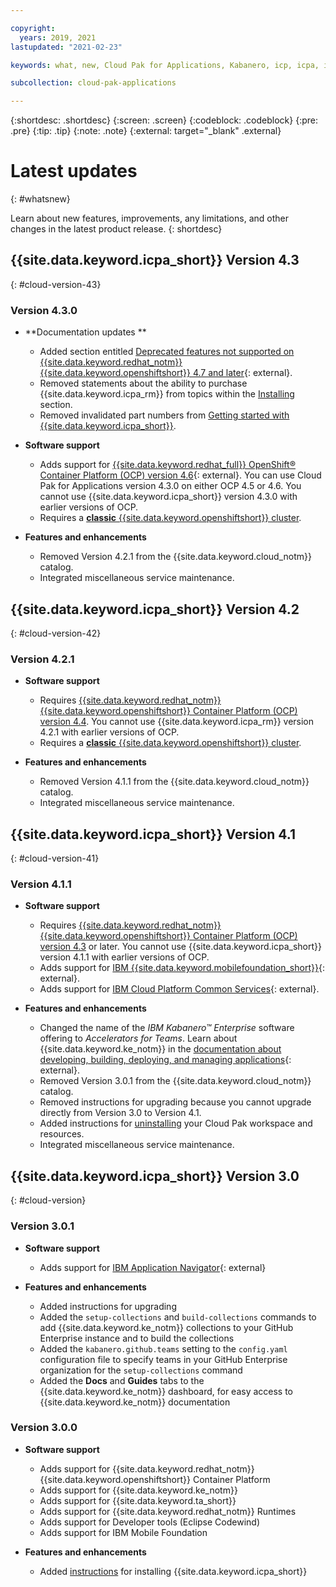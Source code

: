 ```yaml
---

copyright:
  years: 2019, 2021
lastupdated: "2021-02-23"

keywords: what, new, Cloud Pak for Applications, Kabanero, icp, icpa, icp4a, ocp, openshift, was, mobile, runtime, container

subcollection: cloud-pak-applications

---
```


{:shortdesc: .shortdesc}
{:screen: .screen}
{:codeblock: .codeblock}
{:pre: .pre}
{:tip: .tip}
{:note: .note}
{:external: target="_blank" .external}

# Latest updates
{: #whatsnew}

Learn about new features, improvements, any limitations, and other changes in the latest product release.
{: shortdesc}

## {{site.data.keyword.icpa_short}} Version 4.3
{: #cloud-version-43}


### Version 4.3.0

* **Documentation updates **
    * Added section entitled [Deprecated features not supported on {{site.data.keyword.redhat_notm}} {{site.data.keyword.openshiftshort}} 4.7 and later](https://www.ibm.com/support/knowledgecenter/SSCSJL_4.3.x/about-deprecations.md#ocp46){: external}.
    * Removed statements about the ability to purchase {{site.data.keyword.icpa_rm}} from topics within the [Installing](install-icpa.md) section.
    * Removed invalidated part numbers from [Getting started with {{site.data.keyword.icpa_short}}](getting-started.md).


* **Software support**
    * Adds support for [{{site.data.keyword.redhat_full}} OpenShift&reg; Container Platform (OCP) version 4.6](https://docs.openshift.com/container-platform/4.6){: external}. You can use Cloud Pak for Applications version 4.3.0 on either OCP 4.5 or 4.6. You cannot use {{site.data.keyword.icpa_short}} version 4.3.0 with earlier versions of OCP.
    * Requires a [**classic** {{site.data.keyword.openshiftshort}} cluster](/docs/openshift?topic=openshift-getting-started#clusters_gs).


* **Features and enhancements**
    * Removed Version 4.2.1 from the {{site.data.keyword.cloud_notm}} catalog.
    * Integrated miscellaneous service maintenance.


## {{site.data.keyword.icpa_short}} Version 4.2
{: #cloud-version-42}

### Version 4.2.1

* **Software support**
    * Requires [{{site.data.keyword.redhat_notm}} {{site.data.keyword.openshiftshort}} Container Platform (OCP) version 4.4](/docs/openshift?topic=openshift-getting-started). You cannot use {{site.data.keyword.icpa_rm}} version 4.2.1 with earlier versions of OCP.
    * Requires a [**classic** {{site.data.keyword.openshiftshort}} cluster](/docs/openshift?topic=openshift-getting-started#clusters_gs).


* **Features and enhancements**
    * Removed Version 4.1.1 from the {{site.data.keyword.cloud_notm}} catalog.
    * Integrated miscellaneous service maintenance.


## {{site.data.keyword.icpa_short}} Version 4.1
{: #cloud-version-41}

### Version 4.1.1

* **Software support**
    * Requires [{{site.data.keyword.redhat_notm}} {{site.data.keyword.openshiftshort}} Container Platform (OCP) version 4.3](/docs/openshift?topic=openshift-getting-started) or later. You cannot use {{site.data.keyword.icpa_short}} version 4.1.1 with earlier versions of OCP.
    * Adds support for [IBM {{site.data.keyword.mobilefoundation_short}}](https://mobilefirstplatform.ibmcloud.com/tutorials/en/foundation/8.0/ibmcloudpakforapplications/){: external}.
    * Adds support for [IBM Cloud Platform Common Services](https://www.ibm.com/support/knowledgecenter/SSCSJL_4.1.x/using-cs.html){: external}.


* **Features and enhancements**
    * Changed the name of the _IBM Kabanero&trade; Enterprise_ software offering to _Accelerators for Teams_. Learn about {{site.data.keyword.ke_notm}} in the [documentation about developing, building, deploying, and managing applications](https://www.ibm.com/support/knowledgecenter/SSCSJL_4.1.x){: external}.
    * Removed Version 3.0.1 from the {{site.data.keyword.cloud_notm}} catalog.
    * Removed instructions for upgrading because you cannot upgrade directly from Version 3.0 to Version 4.1.
    * Added instructions for [uninstalling](/docs/cloud-pak-applications?topic=cloud-pak-applications-uninstalling) your Cloud Pak workspace and resources.
    * Integrated miscellaneous service maintenance.


## {{site.data.keyword.icpa_short}} Version 3.0
{: #cloud-version}

### Version 3.0.1

* **Software support**
    * Adds support for [IBM Application Navigator](https://github.com/IBM/appnav){: external}


* **Features and enhancements**
    * Added instructions for upgrading
    * Added the `setup-collections` and `build-collections` commands to add {{site.data.keyword.ke_notm}} collections to your GitHub Enterprise instance and to build the collections
    * Added the `kabanero.github.teams` setting to the `config.yaml` configuration file to specify teams in your GitHub Enterprise organization for the `setup-collections` command
    * Added the **Docs** and **Guides** tabs to the {{site.data.keyword.ke_notm}} dashboard, for easy access to {{site.data.keyword.ke_notm}} documentation


### Version 3.0.0

* **Software support**
    * Adds support for {{site.data.keyword.redhat_notm}} {{site.data.keyword.openshiftshort}} Container Platform
    * Adds support for {{site.data.keyword.ke_notm}}
    * Adds support for {{site.data.keyword.ta_short}}
    * Adds support for {{site.data.keyword.redhat_notm}} Runtimes
    * Adds support for Developer tools (Eclipse Codewind)
    * Adds support for IBM Mobile Foundation


* **Features and enhancements**
    * Added [instructions](/docs/cloud-pak-applications?topic=cloud-pak-applications-getting-started) for installing {{site.data.keyword.icpa_short}}
